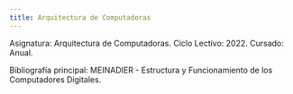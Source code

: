 ```yaml
---
title: Arquitectura de Computadoras
---
```


Asignatura: Arquitectura de Computadoras.
Ciclo Lectivo: 2022.
Cursado: Anual.

Bibliografía principal: MEINADIER - Estructura y Funcionamiento de los Computadores Digitales.
